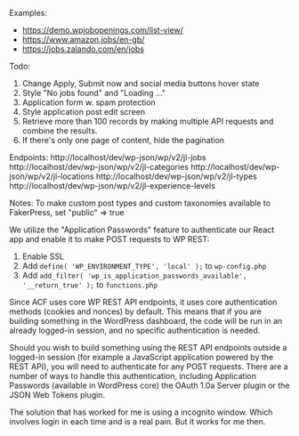 Examples:
- https://demo.wpjobopenings.com/list-view/
- https://www.amazon.jobs/en-gb/
- https://jobs.zalando.com/en/jobs

Todo:
1. Change Apply, Submit now and social media buttons hover state
2. Style "No jobs found" and "Loading ..."
3. Application form w. spam protection
4. Style application post edit screen
5. Retrieve more than 100 records by making multiple API requests and combine the results.
6. If there's only one page of content, hide the pagination

Endpoints:
http://localhost/dev/wp-json/wp/v2/jl-jobs
http://localhost/dev/wp-json/wp/v2/jl-categories
http://localhost/dev/wp-json/wp/v2/jl-locations
http://localhost/dev/wp-json/wp/v2/jl-types
http://localhost/dev/wp-json/wp/v2/jl-experience-levels

Notes:
To make custom post types and custom taxonomies available to FakerPress, set "public" => true

We utilize the "Application Passwords" feature to authenticate our React app and enable it to make POST requests to WP REST:

1. Enable SSL
2. Add `define( 'WP_ENVIRONMENT_TYPE', 'local' );` to `wp-config.php`
3. Add `add_filter( 'wp_is_application_passwords_available', '__return_true' );` to `functions.php`


Since ACF uses core WP REST API endpoints, it uses core authentication methods (cookies and nonces) by default. This means that if you are building something in the WordPress dashboard, the code will be run in an already logged-in session, and no specific authentication is needed.

Should you wish to build something using the REST API endpoints outside a logged-in session (for example a JavaScript application powered by the REST API), you will need to authenticate for any POST requests. There are a number of ways to handle this authentication, including Application Passwords (available in WordPress core) the OAuth 1.0a Server plugin or the JSON Web Tokens plugin.

The solution that has worked for me is using a incognito window. Which involves login in each time and is a real pain. But it works for me then.
